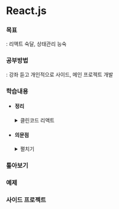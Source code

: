 # React.js

### 목표

: 리액트 숙달, 상태관리 능숙

### 공부방법

: 강좌 듣고 개인적으로 사이드, 메인 프로젝트 개발

### 학습내용

- #### 정리

  <details>
  <summary>클린코드 리액트</summary>
    
  <ul> 
    <li style="list-style-type: none;"> 
    <details>
    <summary>State</summary>

  - #### useState()

    : 초기값 설정 -> 예상치 못한 상황 발생 가능

  - #### 상수 값

    : 쓰이지 않으면 함수 밖으로 옮기기

  - #### 플래그

    : useState 대신 조건식으로 플래그 상태 정의 가능

  - #### 불필요한 상태

    : props를 useState가 아닌 const로 선언하는 게 좋을 수 있음

  - #### useRef

    : DOM 외의 곳에서도 사용 가능, 리렌더링되지 않는 상태

  - #### 상태 단순화

    : 연관된 상태가 있다면 묶어서 하나로 만든다, 문자열 또는 나열 구조 또는 객체

  - #### useReducer

    : 상태 구조화 가능, action.type을 왜 상수로 받는 건지.. 에러 확인 용도인가?

  - #### custom hooks

    : 파일을 따로 생성하지 않아도 함수 밖으로 이동시켜서 렌더링 함수 단순화 가능

  - #### update function

    : 값을 덮어씌우려면 직접할당, 이전 값을 변경하려면 함수로 prev 스프레드 사용

      </details>
      </li>

      <li style="list-style-type: none;"> 
      <details>
      <summary>Props</summary>

    - #### props 바로 사용하기

      : 무거운 연산이 있다면 props로 내려오기 전에 실행하기,  
      만약에 props로 내려온 다음에 연산을 해야한다면 useMemo 적용하기

    - #### 중괄호 : curly Brace = {}

      ```javascript
      const a = {a:1};
      { { a: 1 } } = { a }
      ```

    - #### 포맷팅 도구에 규칙을 위임하자

    - #### spread(...) 주의사항

      : 컴포넌트에 어떤 값이 내려왔는지 모를 수 있다.

    - #### props가 많다면

      : 컴포넌트를 분리해보자

    - #### props로 객체 전체를 내린다면

      : 필요한 값만 컴포넌트에서 받자

      ```javascript
      function app(props) {} ❌
      function app({ name, weight }) {} ✅
      ```

        </details>
        </li> 
      <ul>

  </details>

- #### 의문점

  <details>
  <summary>펼치기</summary>

  </details>

### 톺아보기

<!-- []()   -->

### 예제

<!-- []()   -->

### 사이드 프로젝트

<!-- []()   -->

